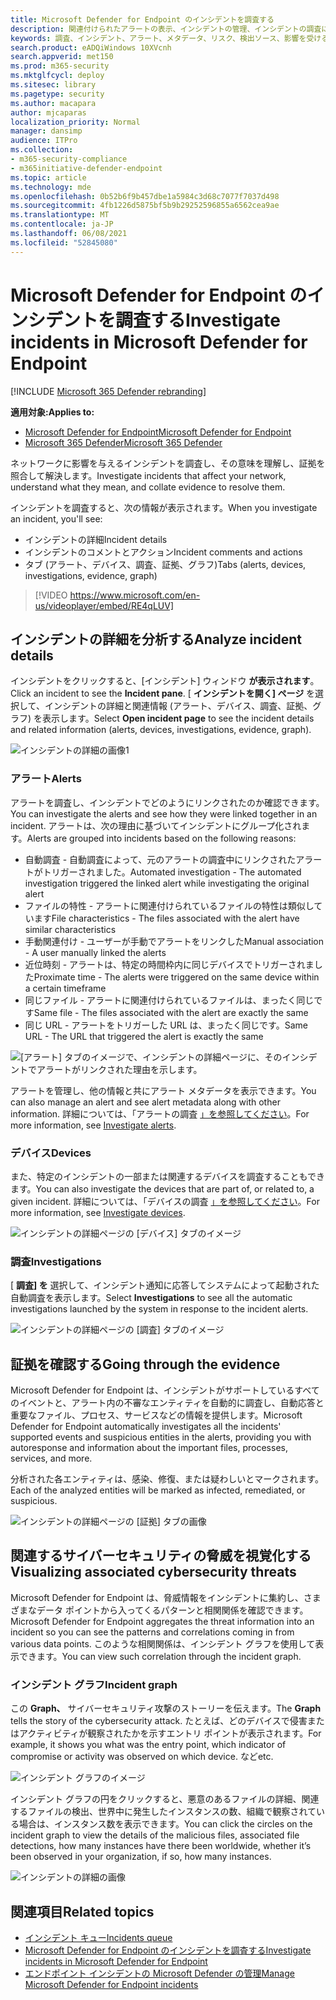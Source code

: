 ```yaml
---
title: Microsoft Defender for Endpoint のインシデントを調査する
description: 関連付けられたアラートの表示、インシデントの管理、インシデントの調査に役立つアラート メタデータの表示
keywords: 調査、インシデント、アラート、メタデータ、リスク、検出ソース、影響を受けるデバイス、パターン、相関関係
search.product: eADQiWindows 10XVcnh
search.appverid: met150
ms.prod: m365-security
ms.mktglfcycl: deploy
ms.sitesec: library
ms.pagetype: security
ms.author: macapara
author: mjcaparas
localization_priority: Normal
manager: dansimp
audience: ITPro
ms.collection:
- m365-security-compliance
- m365initiative-defender-endpoint
ms.topic: article
ms.technology: mde
ms.openlocfilehash: 0b52b6f9b457dbe1a5984c3d68c7077f7037d498
ms.sourcegitcommit: 4fb1226d5875bf5b9b29252596855a6562cea9ae
ms.translationtype: MT
ms.contentlocale: ja-JP
ms.lasthandoff: 06/08/2021
ms.locfileid: "52845080"
---
```

# <a name="investigate-incidents-in-microsoft-defender-for-endpoint"></a><span data-ttu-id="d2d7f-104">Microsoft Defender for Endpoint のインシデントを調査する</span><span class="sxs-lookup"><span data-stu-id="d2d7f-104">Investigate incidents in Microsoft Defender for Endpoint</span></span>

[!INCLUDE [Microsoft 365 Defender rebranding](../../includes/microsoft-defender.md)]

<span data-ttu-id="d2d7f-105">**適用対象:**</span><span class="sxs-lookup"><span data-stu-id="d2d7f-105">**Applies to:**</span></span>
- [<span data-ttu-id="d2d7f-106">Microsoft Defender for Endpoint</span><span class="sxs-lookup"><span data-stu-id="d2d7f-106">Microsoft Defender for Endpoint</span></span>](https://go.microsoft.com/fwlink/p/?linkid=2154037)
- [<span data-ttu-id="d2d7f-107">Microsoft 365 Defender</span><span class="sxs-lookup"><span data-stu-id="d2d7f-107">Microsoft 365 Defender</span></span>](https://go.microsoft.com/fwlink/?linkid=2118804)


<span data-ttu-id="d2d7f-108">ネットワークに影響を与えるインシデントを調査し、その意味を理解し、証拠を照合して解決します。</span><span class="sxs-lookup"><span data-stu-id="d2d7f-108">Investigate incidents that affect your network, understand what they mean, and collate evidence to resolve them.</span></span> 

<span data-ttu-id="d2d7f-109">インシデントを調査すると、次の情報が表示されます。</span><span class="sxs-lookup"><span data-stu-id="d2d7f-109">When you investigate an incident, you'll see:</span></span>
- <span data-ttu-id="d2d7f-110">インシデントの詳細</span><span class="sxs-lookup"><span data-stu-id="d2d7f-110">Incident details</span></span>
- <span data-ttu-id="d2d7f-111">インシデントのコメントとアクション</span><span class="sxs-lookup"><span data-stu-id="d2d7f-111">Incident comments and actions</span></span>
- <span data-ttu-id="d2d7f-112">タブ (アラート、デバイス、調査、証拠、グラフ)</span><span class="sxs-lookup"><span data-stu-id="d2d7f-112">Tabs (alerts, devices, investigations, evidence, graph)</span></span>

> [!VIDEO https://www.microsoft.com/en-us/videoplayer/embed/RE4qLUV]


## <a name="analyze-incident-details"></a><span data-ttu-id="d2d7f-113">インシデントの詳細を分析する</span><span class="sxs-lookup"><span data-stu-id="d2d7f-113">Analyze incident details</span></span> 
<span data-ttu-id="d2d7f-114">インシデントをクリックすると、[インシデント] ウィンドウ **が表示されます**。</span><span class="sxs-lookup"><span data-stu-id="d2d7f-114">Click an incident to see the **Incident pane**.</span></span> <span data-ttu-id="d2d7f-115">[ **インシデントを開く] ページ** を選択して、インシデントの詳細と関連情報 (アラート、デバイス、調査、証拠、グラフ) を表示します。</span><span class="sxs-lookup"><span data-stu-id="d2d7f-115">Select **Open incident page** to see the incident details and related information (alerts, devices, investigations, evidence, graph).</span></span> 

![インシデントの詳細の画像1](images/atp-incident-details.png)

### <a name="alerts"></a><span data-ttu-id="d2d7f-117">アラート</span><span class="sxs-lookup"><span data-stu-id="d2d7f-117">Alerts</span></span>
<span data-ttu-id="d2d7f-118">アラートを調査し、インシデントでどのようにリンクされたのか確認できます。</span><span class="sxs-lookup"><span data-stu-id="d2d7f-118">You can investigate the alerts and see how they were linked together in an incident.</span></span> <span data-ttu-id="d2d7f-119">アラートは、次の理由に基づいてインシデントにグループ化されます。</span><span class="sxs-lookup"><span data-stu-id="d2d7f-119">Alerts are grouped into incidents based on the following reasons:</span></span>
- <span data-ttu-id="d2d7f-120">自動調査 - 自動調査によって、元のアラートの調査中にリンクされたアラートがトリガーされました。</span><span class="sxs-lookup"><span data-stu-id="d2d7f-120">Automated investigation - The automated investigation triggered the linked alert while investigating the original alert</span></span> 
- <span data-ttu-id="d2d7f-121">ファイルの特性 - アラートに関連付けられているファイルの特性は類似しています</span><span class="sxs-lookup"><span data-stu-id="d2d7f-121">File characteristics - The files associated with the alert have similar characteristics</span></span>
- <span data-ttu-id="d2d7f-122">手動関連付け - ユーザーが手動でアラートをリンクした</span><span class="sxs-lookup"><span data-stu-id="d2d7f-122">Manual association - A user manually linked the alerts</span></span>
- <span data-ttu-id="d2d7f-123">近位時刻 - アラートは、特定の時間枠内に同じデバイスでトリガーされました</span><span class="sxs-lookup"><span data-stu-id="d2d7f-123">Proximate time - The alerts were triggered on the same device within a certain timeframe</span></span>
- <span data-ttu-id="d2d7f-124">同じファイル - アラートに関連付けられているファイルは、まったく同じです</span><span class="sxs-lookup"><span data-stu-id="d2d7f-124">Same file - The files associated with the alert are exactly the same</span></span>
- <span data-ttu-id="d2d7f-125">同じ URL - アラートをトリガーした URL は、まったく同じです。</span><span class="sxs-lookup"><span data-stu-id="d2d7f-125">Same URL - The URL that triggered the alert is exactly the same</span></span>

![[アラート] タブのイメージで、インシデントの詳細ページに、そのインシデントでアラートがリンクされた理由を示します。](images/atp-incidents-alerts-reason.png)

<span data-ttu-id="d2d7f-127">アラートを管理し、他の情報と共にアラート メタデータを表示できます。</span><span class="sxs-lookup"><span data-stu-id="d2d7f-127">You can also manage an alert and see alert metadata along with other information.</span></span> <span data-ttu-id="d2d7f-128">詳細については、「アラートの調査 [」を参照してください](investigate-alerts.md)。</span><span class="sxs-lookup"><span data-stu-id="d2d7f-128">For more information, see [Investigate alerts](investigate-alerts.md).</span></span> 

### <a name="devices"></a><span data-ttu-id="d2d7f-129">デバイス</span><span class="sxs-lookup"><span data-stu-id="d2d7f-129">Devices</span></span>
<span data-ttu-id="d2d7f-130">また、特定のインシデントの一部または関連するデバイスを調査することもできます。</span><span class="sxs-lookup"><span data-stu-id="d2d7f-130">You can also investigate the devices that are part of, or related to, a given incident.</span></span> <span data-ttu-id="d2d7f-131">詳細については、「デバイスの調査 [」を参照してください](investigate-machines.md)。</span><span class="sxs-lookup"><span data-stu-id="d2d7f-131">For more information, see [Investigate devices](investigate-machines.md).</span></span>

![インシデントの詳細ページの [デバイス] タブのイメージ](images/atp-incident-device-tab.png)

### <a name="investigations"></a><span data-ttu-id="d2d7f-133">調査</span><span class="sxs-lookup"><span data-stu-id="d2d7f-133">Investigations</span></span>
<span data-ttu-id="d2d7f-134">[ **調査] を** 選択して、インシデント通知に応答してシステムによって起動された自動調査を表示します。</span><span class="sxs-lookup"><span data-stu-id="d2d7f-134">Select **Investigations** to see all the automatic investigations launched by the system in response to the incident alerts.</span></span>

![インシデントの詳細ページの [調査] タブのイメージ](images/atp-incident-investigations-tab.png)

## <a name="going-through-the-evidence"></a><span data-ttu-id="d2d7f-136">証拠を確認する</span><span class="sxs-lookup"><span data-stu-id="d2d7f-136">Going through the evidence</span></span>
<span data-ttu-id="d2d7f-137">Microsoft Defender for Endpoint は、インシデントがサポートしているすべてのイベントと、アラート内の不審なエンティティを自動的に調査し、自動応答と重要なファイル、プロセス、サービスなどの情報を提供します。</span><span class="sxs-lookup"><span data-stu-id="d2d7f-137">Microsoft Defender for Endpoint automatically investigates all the incidents' supported events and suspicious entities in the alerts, providing you with autoresponse and information about the important files, processes, services, and more.</span></span> 

<span data-ttu-id="d2d7f-138">分析された各エンティティは、感染、修復、または疑わしいとマークされます。</span><span class="sxs-lookup"><span data-stu-id="d2d7f-138">Each of the analyzed entities will be marked as infected, remediated, or suspicious.</span></span> 

![インシデントの詳細ページの [証拠] タブの画像](images/atp-incident-evidence-tab.png)

## <a name="visualizing-associated-cybersecurity-threats"></a><span data-ttu-id="d2d7f-140">関連するサイバーセキュリティの脅威を視覚化する</span><span class="sxs-lookup"><span data-stu-id="d2d7f-140">Visualizing associated cybersecurity threats</span></span> 
<span data-ttu-id="d2d7f-141">Microsoft Defender for Endpoint は、脅威情報をインシデントに集約し、さまざまなデータ ポイントから入ってくるパターンと相関関係を確認できます。</span><span class="sxs-lookup"><span data-stu-id="d2d7f-141">Microsoft Defender for Endpoint aggregates the threat information into an incident so you can see the patterns and correlations coming in from various data points.</span></span> <span data-ttu-id="d2d7f-142">このような相関関係は、インシデント グラフを使用して表示できます。</span><span class="sxs-lookup"><span data-stu-id="d2d7f-142">You can view such correlation through the incident graph.</span></span>

### <a name="incident-graph"></a><span data-ttu-id="d2d7f-143">インシデント グラフ</span><span class="sxs-lookup"><span data-stu-id="d2d7f-143">Incident graph</span></span>
<span data-ttu-id="d2d7f-144">この **Graph、** サイバーセキュリティ攻撃のストーリーを伝えます。</span><span class="sxs-lookup"><span data-stu-id="d2d7f-144">The **Graph** tells the story of the cybersecurity attack.</span></span> <span data-ttu-id="d2d7f-145">たとえば、どのデバイスで侵害またはアクティビティが観察されたかを示すエントリ ポイントが表示されます。</span><span class="sxs-lookup"><span data-stu-id="d2d7f-145">For example, it shows you what was the entry point, which indicator of compromise or activity was observed on which device.</span></span> <span data-ttu-id="d2d7f-146">など</span><span class="sxs-lookup"><span data-stu-id="d2d7f-146">etc.</span></span>

![インシデント グラフのイメージ](images/atp-incident-graph-tab.png)

<span data-ttu-id="d2d7f-148">インシデント グラフの円をクリックすると、悪意のあるファイルの詳細、関連するファイルの検出、世界中に発生したインスタンスの数、組織で観察されている場合は、インスタンス数を表示できます。</span><span class="sxs-lookup"><span data-stu-id="d2d7f-148">You can click the circles on the incident graph to view the details of the malicious files, associated file detections, how many instances have there been worldwide, whether it’s been observed in your organization, if so, how many instances.</span></span>

![インシデントの詳細の画像](images/atp-incident-graph-details.png)

## <a name="related-topics"></a><span data-ttu-id="d2d7f-150">関連項目</span><span class="sxs-lookup"><span data-stu-id="d2d7f-150">Related topics</span></span>
- [<span data-ttu-id="d2d7f-151">インシデント キュー</span><span class="sxs-lookup"><span data-stu-id="d2d7f-151">Incidents queue</span></span>](/microsoft-365/security/defender-endpoint/view-incidents-queue)
- [<span data-ttu-id="d2d7f-152">Microsoft Defender for Endpoint のインシデントを調査する</span><span class="sxs-lookup"><span data-stu-id="d2d7f-152">Investigate incidents in Microsoft Defender for Endpoint</span></span>](/microsoft-365/security/defender-endpoint/investigate-incidents)
- [<span data-ttu-id="d2d7f-153">エンドポイント インシデントの Microsoft Defender の管理</span><span class="sxs-lookup"><span data-stu-id="d2d7f-153">Manage Microsoft Defender for Endpoint incidents</span></span>](/microsoft-365/security/defender-endpoint/manage-incidents)
